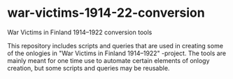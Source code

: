 # war-victims-1914-22-conversion
War Victims in Finland 1914–1922 conversion tools

This repository includes scripts and queries that are used in creating some of the onlogies in "War Victims in Finland 1914–1922" -project. The tools are mainly meant for one time use to automate certain elements of onlogy creation, but some scripts and queries may be reusable.

